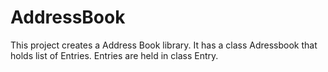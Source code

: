 # AddressBook


This project creates a Address Book library. It has a class Adressbook that holds list of Entries. Entries are held in class Entry. 
